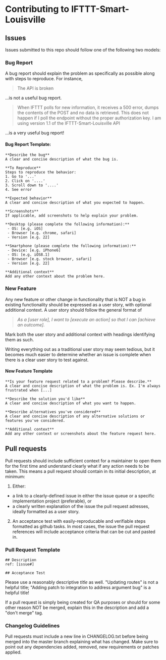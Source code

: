 
# Contributing to IFTTT-Smart-Louisville

## Issues

Issues submitted to this repo should follow one of the following two models:

### Bug Report

A bug report should explain the problem as specifically as possible along with steps to reproduce. For instance,

> The API is broken

...is not a useful bug report.

> When IFTTT polls for new information, it receives a 500 error, dumps the contents of the POST and no data is retrieved. This does not happen if I poll the endpoint without the proper authorization key. I am using version 1.1 of the IFTTT-Smart-Louisville API

...is a very useful bug report!

#### Bug Report Template:
```
**Describe the bug**
A clear and concise description of what the bug is.

**To Reproduce**
Steps to reproduce the behavior:
1. Go to '...'
2. Click on '....'
3. Scroll down to '....'
4. See error

**Expected behavior**
A clear and concise description of what you expected to happen.

**Screenshots**
If applicable, add screenshots to help explain your problem.

**Desktop (please complete the following information):**
 - OS: [e.g. iOS]
 - Browser [e.g. chrome, safari]
 - Version [e.g. 22]

**Smartphone (please complete the following information):**
 - Device: [e.g. iPhone6]
 - OS: [e.g. iOS8.1]
 - Browser [e.g. stock browser, safari]
 - Version [e.g. 22]

**Additional context**
Add any other context about the problem here.
```

### New Feature

Any new feature or other change in functionality that is NOT a bug in existing functionality should be expressed as a user story, with optional additional context. A user story should follow the general format of 

> _As a [user role], I want to [execute an action] so that I can [achieve an outcome]._

Mark both the user story and additional context with headings identifying them as such. 

Writing everything out as a traditional user story may seem tedious, but it becomes much easier to determine whether an issue is complete when there is a clear user story to test against.

#### New Feature Template
```
**Is your feature request related to a problem? Please describe.**
A clear and concise description of what the problem is. Ex. I'm always frustrated when [...]

**Describe the solution you'd like**
A clear and concise description of what you want to happen.

**Describe alternatives you've considered**
A clear and concise description of any alternative solutions or features you've considered.

**Additional context**
Add any other context or screenshots about the feature request here.

```

## Pull requests

Pull requests should include sufficient context for a maintainer to open them for the first time and understand clearly what if any action needs to be taken. This means a pull request should contain in its initial description, at minimum:

1. Either:
  * a link to a clearly-defined issue in either the issue queue or a specific implementation project (preferable), or
  * a clearly written explanation of the issue the pull request adresses, ideally formatted as a user story.
2. An acceptance test with easily-reproducable and verifiable steps formatted as github tasks. In most cases, the issue the pull request references will include acceptance criteria that can be cut and pasted in.

### Pull Request Template
```
## Description
ref: [issue#]

## Acceptance Test

```

Please use a reasonably descriptive *title* as well. "Updating routes" is not a helpful title; "Adding patch to integration to address argument bug" is a helpful title!

If a pull request is simply being created for QA purposes or should for some other reason NOT be merged, explain this in the description and add a "don't merge" tag.

### Changelog Guidelines

Pull requests must include a new line in CHANGELOG.txt before being merged into the master branch explaining what has changed. Make sure to point out any dependencies added, removed, new requirements or patches applied.

